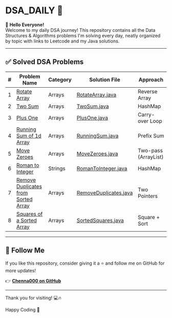 # DSA_DAILY 🚀

👋 **Hello Everyone!**  
Welcome to my daily DSA journey! This repository contains all the Data Structures & Algorithms problems I'm solving every day, neatly organized by topic with links to Leetcode and my Java solutions.

---

## ✅ Solved DSA Problems

| #  | Problem Name                                                             | Category | Solution File                                       | Approach               |
|----|--------------------------------------------------------------------------|----------|----------------------------------------------------|------------------------|
| 1  | [Rotate Array](https://leetcode.com/problems/rotate-array/)             | Arrays   | [RotateArray.java](Arrays/RotateArray.java)         | Reverse Array          |
| 2  | [Two Sum](https://leetcode.com/problems/two-sum/)                        | Arrays   | [TwoSum.java](Arrays/TwoSum.java)                   | HashMap                |
| 3  | [Plus One](https://leetcode.com/problems/plus-one/)                      | Arrays   | [PlusOne.java](Arrays/PlusOne.java)                 | Carry-over Loop        |
| 4  | [Running Sum of 1d Array](https://leetcode.com/problems/running-sum-of-1d-array/) | Arrays   | [RunningSum.java](Arrays/RunningSum.java)           | Prefix Sum             |
| 5  | [Move Zeroes](https://leetcode.com/problems/move-zeroes/)               | Arrays   | [MoveZeroes.java](Arrays/MoveZeroes.java)           | Two-pass (ArrayList)   |
| 6  | [Roman to Integer](https://leetcode.com/problems/roman-to-integer/)     | Strings  | [RomanToInteger.java](Strings/RomanToInteger.java)  | HashMap       |
| 7  | [Remove Duplicates from Sorted Array](https://leetcode.com/problems/remove-duplicates-from-sorted-array/) | Arrays | [RemoveDuplicates.java](Arrays/RemoveDuplicates.java) | Two Pointers |
| 8  | [Squares of a Sorted Array](https://leetcode.com/problems/squares-of-a-sorted-array/) | Arrays | [SortedSquares.java](Arrays/SortedSquares.java) | Square + Sort |

---

## 📌 Follow Me

If you like this repository, consider giving it a ⭐ and follow me on GitHub for more updates!

👉 [**Chenna000 on GitHub**](https://github.com/Chenna000)

---

Thank you for visiting! 💻🔥  

Happy Coding 💙
